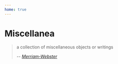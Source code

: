 ```yaml
---
home: true
---
```


# Miscellanea

> a collection of miscellaneous objects or writings
>
> -- <cite>[Merriam-Webster](https://www.merriam-webster.com/dictionary/miscellanea)</cite>